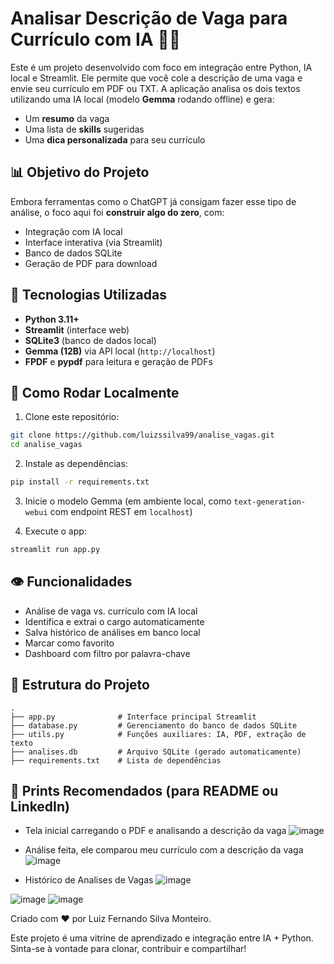 # Analisar Descrição de Vaga para Currículo com IA 💼🤖

Este é um projeto desenvolvido com foco em integração entre Python, IA local e Streamlit. Ele permite que você cole a descrição de uma vaga e envie seu currículo em PDF ou TXT. A aplicação analisa os dois textos utilizando uma IA local (modelo **Gemma** rodando offline) e gera:

- Um **resumo** da vaga
- Uma lista de **skills** sugeridas
- Uma **dica personalizada** para seu currículo

## 📊 Objetivo do Projeto

Embora ferramentas como o ChatGPT já consigam fazer esse tipo de análise, o foco aqui foi **construir algo do zero**, com:

- Integração com IA local
- Interface interativa (via Streamlit)
- Banco de dados SQLite
- Geração de PDF para download

## 📅 Tecnologias Utilizadas

- **Python 3.11+**
- **Streamlit** (interface web)
- **SQLite3** (banco de dados local)
- **Gemma (12B)** via API local (`http://localhost`)
- **FPDF** e **pypdf** para leitura e geração de PDFs

## 🔧 Como Rodar Localmente

1. Clone este repositório:
```bash
git clone https://github.com/luizssilva99/analise_vagas.git
cd analise_vagas
```

2. Instale as dependências:
```bash
pip install -r requirements.txt
```

3. Inicie o modelo Gemma (em ambiente local, como `text-generation-webui` com endpoint REST em `localhost`)

4. Execute o app:
```bash
streamlit run app.py
```

## 👁 Funcionalidades

- Análise de vaga vs. currículo com IA local
- Identifica e extrai o cargo automaticamente
- Salva histórico de análises em banco local
- Marcar como favorito
- Dashboard com filtro por palavra-chave

## 📂 Estrutura do Projeto

```
.
├── app.py              # Interface principal Streamlit
├── database.py         # Gerenciamento do banco de dados SQLite
├── utils.py            # Funções auxiliares: IA, PDF, extração de texto
├── analises.db         # Arquivo SQLite (gerado automaticamente)
├── requirements.txt    # Lista de dependências
```

## 🚀 Prints Recomendados (para README ou LinkedIn)
- Tela inicial carregando o PDF e analisando a descrição da vaga
![image](https://github.com/user-attachments/assets/21e61850-82c5-4701-a323-42079968b1ec)

- Análise feita, ele comparou meu currículo com a descrição da vaga
![image](https://github.com/user-attachments/assets/dc045d43-d062-440b-9ba3-59d98652e105)

- Histórico de Analises de Vagas
![image](https://github.com/user-attachments/assets/e2331e60-b677-4aca-8ca7-a96b4a5d2c82)

![image](https://github.com/user-attachments/assets/a254aab4-ab78-4b3c-a95b-ca250793fe8b)
![image](https://github.com/user-attachments/assets/31b9f08e-4947-468e-aead-6aa8e403cc11)

Criado com ❤️ por Luiz Fernando Silva Monteiro.

Este projeto é uma vitrine de aprendizado e integração entre IA + Python. Sinta-se à vontade para clonar, contribuir e compartilhar!

